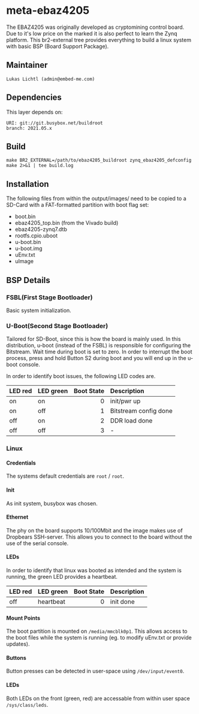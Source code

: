 # meta-ebaz4205

The EBAZ4205 was originally developed as cryptomining control board.
Due to it's low price on the marked it is also perfect to learn
the Zynq platform. This br2-external tree provides everything to build
a linux system with basic BSP (Board Support Package).

## Maintainer

	Lukas Lichtl (admin@embed-me.com)

## Dependencies

This layer depends on:

	URI: git://git.busybox.net/buildroot
	branch: 2021.05.x

## Build

	make BR2_EXTERNAL=/path/to/ebaz4205_buildroot zynq_ebaz4205_defconfig
	make 2>&1 | tee build.log

## Installation

The following files from within the output/images/ need to be copied
to a SD-Card with a FAT-formatted partition with boot flag set:

  * boot.bin
  * ebaz4205_top.bin (from the Vivado build)
  * ebaz4205-zynq7.dtb
  * rootfs.cpio.uboot
  * u-boot.bin
  * u-boot.img
  * uEnv.txt
  * uImage

## BSP Details

### FSBL(First Stage Bootloader)

Basic system initialization.

### U-Boot(Second Stage Bootloader)

Tailored for SD-Boot, since this is how the board is mainly used.
In this distribution, u-boot (instead of the FSBL) is responsible
for configuring the Bitstream. Wait time during boot is set to zero.
In order to interrupt the boot process, press and hold Button S2
during boot and you will end up in the u-boot console.

In order to identify boot issues, the following LED codes are.

| LED red | LED green | Boot State | Description           |
|:--------|:----------|-----------:|:----------------------|
| on      | on        |          0 | init/pwr up           |
| on      | off       |          1 | Bitstream config done |
| off     | on        |          2 | DDR load done         |
| off     | off       |          3 | -                     |

### Linux

#### Credentials

The systems default credentials are `root` / `root`.

#### Init

As init system, busybox was chosen.

#### Ethernet

The phy on the board supports 10/100Mbit and the image
makes use of Dropbears SSH-server. This allows you to
connect to the board without the use of the serial console.

#### LEDs

In order to identify that linux was booted as intended and
the system is running, the green LED provides a heartbeat.

| LED red | LED green | Boot State | Description |
|:--------|:----------|-----------:|:------------|
| off     | heartbeat |          0 | init done   |

#### Mount Points

The boot partition is mounted on `/media/mmcblk0p1`.
This allows access to the boot files while the system
is running (eg. to modify uEnv.txt or provide updates).

#### Buttons

Button presses can be detected in user-space
using `/dev/input/event0`.

#### LEDs

Both LEDs on the front (green, red) are accessable
from within user space `/sys/class/leds`.